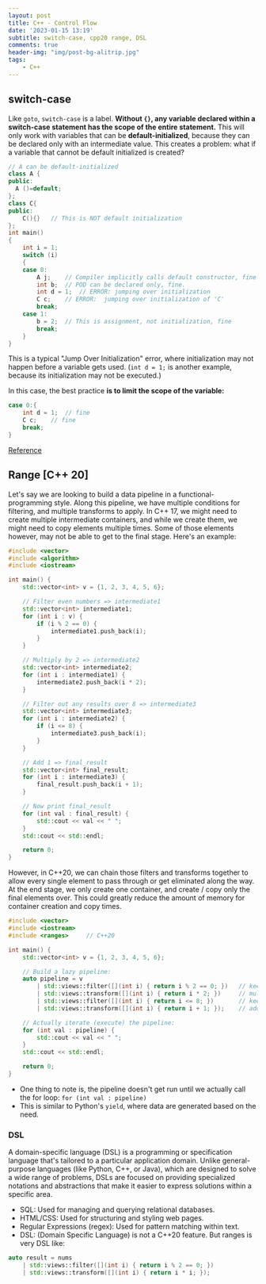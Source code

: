 ```yaml
---
layout: post
title: C++ - Control Flow
date: '2023-01-15 13:19'
subtitle: switch-case, cpp20 range, DSL
comments: true
header-img: "img/post-bg-alitrip.jpg"
tags:
    - C++
---
```


## switch-case

Like `goto`, `switch-case` is a label. **Without `{}`, any variable declared within a switch-case statement has the scope of the entire statement.** This will only work with variables that can be **default-initialized**, because they can be declared only with an intermediate value. This creates a problem: what if a variable that cannot be default initialized is created?

```cpp
// A can be default-initialized
class A {
public:
  A ()=default;
};
class C{
public:
    C(){}   // This is NOT default initialization
};
int main()
{
    int i = 1;
    switch (i)
    {
    case 0:
        A j;    // Compiler implicitly calls default constructor, fine
        int b;  // POD can be declared only, fine.
        int d = 1;  // ERROR: jumping over initialization
        C c;    // ERROR:  jumping over initialization of 'C'
        break;
    case 1:
        b = 2;  // This is assignment, not initialization, fine
        break;
    }
}
```

This is a typical "Jump Over Initialization" error, where initialization may not happen before a variable gets used. (`int d = 1;` is another example, because its initialization may not be executed.)

In this case, the best practice **is to limit the scope of the variable:**

```cpp
case 0:{
    int d = 1;  // fine
    C c;    // fine
    break;
}
```

[Reference](https://stackoverflow.com/a/92730) 

## Range [C++ 20]

Let's say we are looking to build a data pipeline in a functional-programming style. Along this pipeline, we have multiple conditions for filtering, and multiple transforms to apply. In C++ 17, we might need to create multiple intermediate containers, and while we create them, we might need to copy elements multiple times. Some of those elements however, may not be able to get to the final stage. Here's an example:

```cpp
#include <vector>
#include <algorithm>
#include <iostream>

int main() {
    std::vector<int> v = {1, 2, 3, 4, 5, 6};

    // Filter even numbers => intermediate1
    std::vector<int> intermediate1;
    for (int i : v) {
        if (i % 2 == 0) {
            intermediate1.push_back(i);
        }
    }

    // Multiply by 2 => intermediate2
    std::vector<int> intermediate2;
    for (int i : intermediate1) {
        intermediate2.push_back(i * 2);
    }

    // Filter out any results over 8 => intermediate3
    std::vector<int> intermediate3;
    for (int i : intermediate2) {
        if (i <= 8) {
            intermediate3.push_back(i);
        }
    }

    // Add 1 => final_result
    std::vector<int> final_result;
    for (int i : intermediate3) {
        final_result.push_back(i + 1);
    }

    // Now print final_result
    for (int val : final_result) {
        std::cout << val << " ";
    }
    std::cout << std::endl;

    return 0;
}
```

However, in C++20, we can chain those filters and transforms together to allow every single element to pass through or get eliminated along the way. At the end stage, we only create one container, and create / copy only the final elements over. This could greatly reduce the amount of memory for container creation and copy times.

```cpp
#include <vector>
#include <iostream>
#include <ranges>     // C++20

int main() {
    std::vector<int> v = {1, 2, 3, 4, 5, 6};

    // Build a lazy pipeline:
    auto pipeline = v
        | std::views::filter([](int i) { return i % 2 == 0; })   // keep evens
        | std::views::transform([](int i) { return i * 2; })     // multiply by 2
        | std::views::filter([](int i) { return i <= 8; })       // keep <= 8
        | std::views::transform([](int i) { return i + 1; });    // add 1

    // Actually iterate (execute) the pipeline:
    for (int val : pipeline) {
        std::cout << val << " ";
    }
    std::cout << std::endl;

    return 0;
}
```

- One thing to note is, the pipeline doesn't get run until we actually call the for loop: `for (int val : pipeline)`
- This is similar to Python's `yield`, where data are generated based on the need.

### DSL

A domain-specific language (DSL) is a programming or specification language that's tailored to a particular application domain. Unlike general-purpose languages (like Python, C++, or Java), which are designed to solve a wide range of problems, DSLs are focused on providing specialized notations and abstractions that make it easier to express solutions within a specific area.

- SQL: Used for managing and querying relational databases.
- HTML/CSS: Used for structuring and styling web pages.
- Regular Expressions (regex): Used for pattern matching within text.
- DSL: (Domain Specific Language) is not a C++20 feature. But ranges is very DSL like:

```cpp
auto result = nums
    | std::views::filter([](int i) { return i % 2 == 0; })
    | std::views::transform([](int i) { return i * i; });
```
